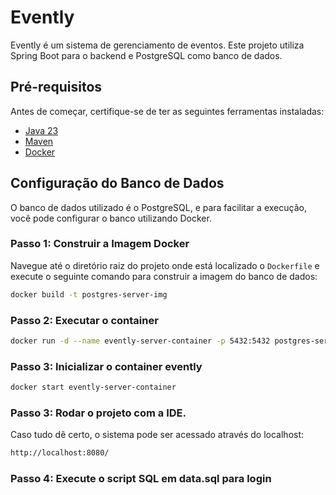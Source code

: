 # Evently

Evently é um sistema de gerenciamento de eventos. Este projeto utiliza Spring Boot para o backend e PostgreSQL como banco de dados.

## Pré-requisitos

Antes de começar, certifique-se de ter as seguintes ferramentas instaladas:

- [Java 23](https://www.oracle.com/java/technologies/downloads/)
- [Maven](https://maven.apache.org/install.html)
- [Docker](https://docs.docker.com/get-docker/)


## Configuração do Banco de Dados

O banco de dados utilizado é o PostgreSQL, e para facilitar a execução, você pode configurar o banco utilizando Docker.

### Passo 1: Construir a Imagem Docker

Navegue até o diretório raiz do projeto onde está localizado o `Dockerfile` e execute o seguinte comando para construir a imagem do banco de dados:

```bash
docker build -t postgres-server-img
```

### Passo 2: Executar o container

```bash
docker run -d --name evently-server-container -p 5432:5432 postgres-server-img
```

### Passo 3: Inicializar o container evently

```bash
docker start evently-server-container
```

### Passo 3: Rodar o projeto com a IDE.

Caso tudo dê certo, o sistema pode ser acessado através do localhost:

```bash
http://localhost:8080/
```

### Passo 4: Execute o script SQL em data.sql para login

